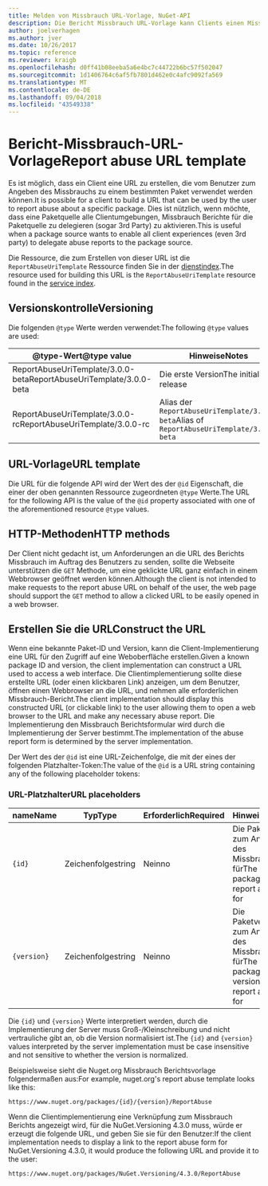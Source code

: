 ```yaml
---
title: Melden von Missbrauch URL-Vorlage, NuGet-API
description: Die Bericht Missbrauch URL-Vorlage kann Clients einen Missbrauch Berichtslink in ihrer Benutzeroberfläche angezeigt.
author: joelverhagen
ms.author: jver
ms.date: 10/26/2017
ms.topic: reference
ms.reviewer: kraigb
ms.openlocfilehash: d0ff41b08eeba5a6e4bc7c44722b6bc57f502047
ms.sourcegitcommit: 1d1406764c6af5fb7801d462e0c4afc9092fa569
ms.translationtype: MT
ms.contentlocale: de-DE
ms.lasthandoff: 09/04/2018
ms.locfileid: "43549338"
---
```

# <a name="report-abuse-url-template"></a><span data-ttu-id="ad0a7-103">Bericht-Missbrauch-URL-Vorlage</span><span class="sxs-lookup"><span data-stu-id="ad0a7-103">Report abuse URL template</span></span>

<span data-ttu-id="ad0a7-104">Es ist möglich, dass ein Client eine URL zu erstellen, die vom Benutzer zum Angeben des Missbrauchs zu einem bestimmten Paket verwendet werden können.</span><span class="sxs-lookup"><span data-stu-id="ad0a7-104">It is possible for a client to build a URL that can be used by the user to report abuse about a specific package.</span></span> <span data-ttu-id="ad0a7-105">Dies ist nützlich, wenn möchte, dass eine Paketquelle alle Clientumgebungen, Missbrauch Berichte für die Paketquelle zu delegieren (sogar 3rd Party) zu aktivieren.</span><span class="sxs-lookup"><span data-stu-id="ad0a7-105">This is useful when a package source wants to enable all client experiences (even 3rd party) to delegate abuse reports to the package source.</span></span>

<span data-ttu-id="ad0a7-106">Die Ressource, die zum Erstellen von dieser URL ist die `ReportAbuseUriTemplate` Ressource finden Sie in der [dienstindex](service-index.md).</span><span class="sxs-lookup"><span data-stu-id="ad0a7-106">The resource used for building this URL is the `ReportAbuseUriTemplate` resource found in the [service index](service-index.md).</span></span>

## <a name="versioning"></a><span data-ttu-id="ad0a7-107">Versionskontrolle</span><span class="sxs-lookup"><span data-stu-id="ad0a7-107">Versioning</span></span>

<span data-ttu-id="ad0a7-108">Die folgenden `@type` Werte werden verwendet:</span><span class="sxs-lookup"><span data-stu-id="ad0a7-108">The following `@type` values are used:</span></span>

<span data-ttu-id="ad0a7-109">@type-Wert</span><span class="sxs-lookup"><span data-stu-id="ad0a7-109">@type value</span></span>                       | <span data-ttu-id="ad0a7-110">Hinweise</span><span class="sxs-lookup"><span data-stu-id="ad0a7-110">Notes</span></span>
--------------------------------- | -----
<span data-ttu-id="ad0a7-111">ReportAbuseUriTemplate/3.0.0-beta</span><span class="sxs-lookup"><span data-stu-id="ad0a7-111">ReportAbuseUriTemplate/3.0.0-beta</span></span> | <span data-ttu-id="ad0a7-112">Die erste Version</span><span class="sxs-lookup"><span data-stu-id="ad0a7-112">The initial release</span></span>
<span data-ttu-id="ad0a7-113">ReportAbuseUriTemplate/3.0.0-rc</span><span class="sxs-lookup"><span data-stu-id="ad0a7-113">ReportAbuseUriTemplate/3.0.0-rc</span></span>   | <span data-ttu-id="ad0a7-114">Alias der `ReportAbuseUriTemplate/3.0.0-beta`</span><span class="sxs-lookup"><span data-stu-id="ad0a7-114">Alias of `ReportAbuseUriTemplate/3.0.0-beta`</span></span>

## <a name="url-template"></a><span data-ttu-id="ad0a7-115">URL-Vorlage</span><span class="sxs-lookup"><span data-stu-id="ad0a7-115">URL template</span></span>

<span data-ttu-id="ad0a7-116">Die URL für die folgende API wird der Wert des der `@id` Eigenschaft, die einer der oben genannten Ressource zugeordneten `@type` Werte.</span><span class="sxs-lookup"><span data-stu-id="ad0a7-116">The URL for the following API is the value of the `@id` property associated with one of the aforementioned resource `@type` values.</span></span>

## <a name="http-methods"></a><span data-ttu-id="ad0a7-117">HTTP-Methoden</span><span class="sxs-lookup"><span data-stu-id="ad0a7-117">HTTP methods</span></span>

<span data-ttu-id="ad0a7-118">Der Client nicht gedacht ist, um Anforderungen an die URL des Berichts Missbrauch im Auftrag des Benutzers zu senden, sollte die Webseite unterstützen die `GET` Methode, um eine geklickte URL ganz einfach in einem Webbrowser geöffnet werden können.</span><span class="sxs-lookup"><span data-stu-id="ad0a7-118">Although the client is not intended to make requests to the report abuse URL on behalf of the user, the web page should support the `GET` method to allow a clicked URL to be easily opened in a web browser.</span></span>

## <a name="construct-the-url"></a><span data-ttu-id="ad0a7-119">Erstellen Sie die URL</span><span class="sxs-lookup"><span data-stu-id="ad0a7-119">Construct the URL</span></span>

<span data-ttu-id="ad0a7-120">Wenn eine bekannte Paket-ID und Version, kann die Client-Implementierung eine URL für den Zugriff auf eine Weboberfläche erstellen.</span><span class="sxs-lookup"><span data-stu-id="ad0a7-120">Given a known package ID and version, the client implementation can construct a URL used to access a web interface.</span></span> <span data-ttu-id="ad0a7-121">Die Clientimplementierung sollte diese erstellte URL (oder einen klickbaren Link) anzeigen, um dem Benutzer, öffnen einen Webbrowser an die URL, und nehmen alle erforderlichen Missbrauch-Bericht.</span><span class="sxs-lookup"><span data-stu-id="ad0a7-121">The client implementation should display this constructed URL (or clickable link) to the user allowing them to open a web browser to the URL and make any necessary abuse report.</span></span> <span data-ttu-id="ad0a7-122">Die Implementierung den Missbrauch Berichtsformular wird durch die Implementierung der Server bestimmt.</span><span class="sxs-lookup"><span data-stu-id="ad0a7-122">The implementation of the abuse report form is determined by the server implementation.</span></span>

<span data-ttu-id="ad0a7-123">Der Wert des der `@id` ist eine URL-Zeichenfolge, die mit der eines der folgenden Platzhalter-Token:</span><span class="sxs-lookup"><span data-stu-id="ad0a7-123">The value of the `@id` is a URL string containing any of the following placeholder tokens:</span></span>

### <a name="url-placeholders"></a><span data-ttu-id="ad0a7-124">URL-Platzhalter</span><span class="sxs-lookup"><span data-stu-id="ad0a7-124">URL placeholders</span></span>

<span data-ttu-id="ad0a7-125">name</span><span class="sxs-lookup"><span data-stu-id="ad0a7-125">Name</span></span>        | <span data-ttu-id="ad0a7-126">Typ</span><span class="sxs-lookup"><span data-stu-id="ad0a7-126">Type</span></span>    | <span data-ttu-id="ad0a7-127">Erforderlich</span><span class="sxs-lookup"><span data-stu-id="ad0a7-127">Required</span></span> | <span data-ttu-id="ad0a7-128">Hinweise</span><span class="sxs-lookup"><span data-stu-id="ad0a7-128">Notes</span></span>
----------- | ------- | -------- | -----
`{id}`      | <span data-ttu-id="ad0a7-129">Zeichenfolge</span><span class="sxs-lookup"><span data-stu-id="ad0a7-129">string</span></span>  | <span data-ttu-id="ad0a7-130">Nein</span><span class="sxs-lookup"><span data-stu-id="ad0a7-130">no</span></span>       | <span data-ttu-id="ad0a7-131">Die Paket-ID zum Angeben des Missbrauchs für</span><span class="sxs-lookup"><span data-stu-id="ad0a7-131">The package ID to report abuse for</span></span>
`{version}` | <span data-ttu-id="ad0a7-132">Zeichenfolge</span><span class="sxs-lookup"><span data-stu-id="ad0a7-132">string</span></span>  | <span data-ttu-id="ad0a7-133">Nein</span><span class="sxs-lookup"><span data-stu-id="ad0a7-133">no</span></span>       | <span data-ttu-id="ad0a7-134">Die Paketversion zum Angeben des Missbrauchs für</span><span class="sxs-lookup"><span data-stu-id="ad0a7-134">The package version to report abuse for</span></span>

<span data-ttu-id="ad0a7-135">Die `{id}` und `{version}` Werte interpretiert werden, durch die Implementierung der Server muss Groß-/Kleinschreibung und nicht vertrauliche gibt an, ob die Version normalisiert ist.</span><span class="sxs-lookup"><span data-stu-id="ad0a7-135">The `{id}` and `{version}` values interpreted by the server implementation must be case insensitive and not sensitive to whether the version is normalized.</span></span>

<span data-ttu-id="ad0a7-136">Beispielsweise sieht die Nuget.org Missbrauch Berichtsvorlage folgendermaßen aus:</span><span class="sxs-lookup"><span data-stu-id="ad0a7-136">For example, nuget.org's report abuse template looks like this:</span></span>

    https://www.nuget.org/packages/{id}/{version}/ReportAbuse

<span data-ttu-id="ad0a7-137">Wenn die Clientimplementierung eine Verknüpfung zum Missbrauch Berichts angezeigt wird, für die NuGet.Versioning 4.3.0 muss, würde er erzeugt die folgende URL, und geben Sie sie für den Benutzer:</span><span class="sxs-lookup"><span data-stu-id="ad0a7-137">If the client implementation needs to display a link to the report abuse form for NuGet.Versioning 4.3.0, it would produce the following URL and provide it to the user:</span></span>

    https://www.nuget.org/packages/NuGet.Versioning/4.3.0/ReportAbuse
